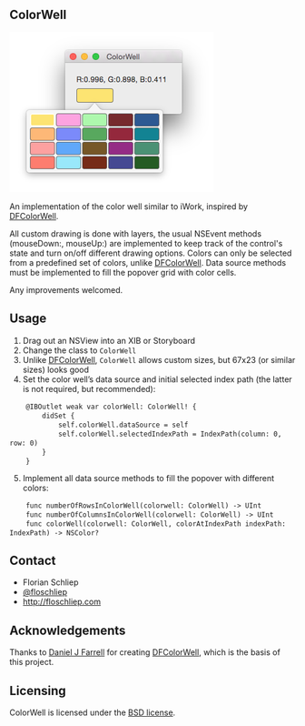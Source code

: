 ColorWell
-----------

![](screenshot.png)

An implementation of the color well similar to iWork, inspired by [DFColorWell](https://github.com/danieljfarrell/DFColorWell).

All custom drawing is done with layers, the usual NSEvent methods (mouseDown:, mouseUp:) are implemented to keep track of the control's state and turn on/off different drawing options. Colors can only be selected from a predefined set of colors, unlike [DFColorWell](https://github.com/danieljfarrell/DFColorWell). Data source methods must be implemented to fill the popover grid with color cells.

Any improvements welcomed. 

Usage
-----

1. Drag out an NSView into an XIB or Storyboard
2. Change the class to `ColorWell`
3. Unlike [DFColorWell](https://github.com/danieljfarrell/DFColorWell), `ColorWell` allows custom sizes, but 67x23 (or similar sizes) looks good
4. Set the color well’s data source and initial selected index path (the latter is not required, but recommended):
```
    @IBOutlet weak var colorWell: ColorWell! {
        didSet {
            self.colorWell.dataSource = self
            self.colorWell.selectedIndexPath = IndexPath(column: 0, row: 0)
        }
    }
```
5. Implement all data source methods to fill the popover with different colors:
```
    func numberOfRowsInColorWell(colorwell: ColorWell) -> UInt
    func numberOfColumnsInColorWell(colorwell: ColorWell) -> UInt
    func colorWell(colorwell: ColorWell, colorAtIndexPath indexPath: IndexPath) -> NSColor?
```

Contact
-------
* Florian Schliep
* [@floschliep](https://twitter.com/floschliep)
* http://floschliep.com

Acknowledgements
----------------

Thanks to [Daniel J Farrell](https://github.com/danieljfarrell) for creating [DFColorWell](https://github.com/danieljfarrell/DFColorWell), which is the basis of this project.

Licensing
---------
ColorWell is licensed under the [BSD license](http://opensource.org/licenses/BSD-3-Clause).

